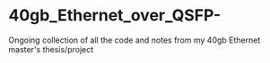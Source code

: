 # 40gb_Ethernet_over_QSFP-
Ongoing collection of all the code and notes from my 40gb Ethernet master's thesis/project
